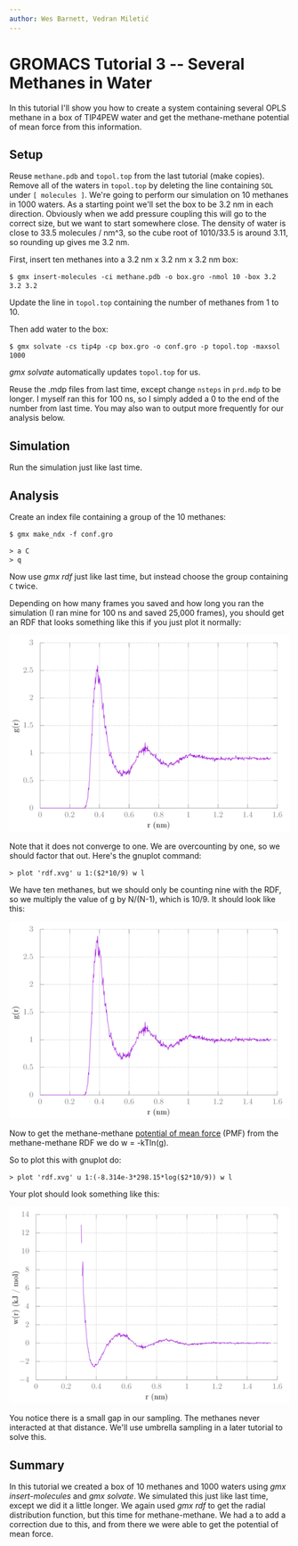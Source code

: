 ```yaml
---
author: Wes Barnett, Vedran Miletić
---
```


# GROMACS Tutorial 3 -- Several Methanes in Water

In this tutorial I'll show you how to create a system containing several OPLS
methane in a box of TIP4PEW water and get the methane-methane potential of mean
force from this information.

## Setup

Reuse `methane.pdb` and `topol.top` from the last tutorial (make copies). Remove
all of the waters in `topol.top` by deleting the line containing `SOL` under `[
molecules ]`. We're going to perform our simulation on 10 methanes in 1000
waters. As a starting point we'll set the box to be 3.2 nm in each direction.
Obviously when we add pressure coupling this will go to the correct size, but we
want to start somewhere close. The density of water is close to 33.5 molecules /
nm^3, so the cube root of 1010/33.5 is around 3.11, so rounding up gives me 3.2
nm.

First, insert ten methanes into a 3.2 nm x 3.2 nm x 3.2 nm box:

``` shell
$ gmx insert-molecules -ci methane.pdb -o box.gro -nmol 10 -box 3.2 3.2 3.2
```

Update the line in `topol.top` containing the number of methanes from 1 to 10.

Then add water to the box:

``` shell
$ gmx solvate -cs tip4p -cp box.gro -o conf.gro -p topol.top -maxsol 1000
```

*gmx solvate* automatically updates `topol.top` for us.

Reuse the .mdp files from last time, except change `nsteps` in `prd.mdp` to be
longer. I myself ran this for 100 ns, so I simply added a 0 to the end of the
number from last time. You may also wan to output more frequently for our
analysis below.

## Simulation

Run the simulation just like last time.

## Analysis

Create an index file containing a group of the 10 methanes:

``` shell
$ gmx make_ndx -f conf.gro
```

```
> a C
> q
```

Now use *gmx rdf* just like last time, but instead choose the group containing
`C` twice.

Depending on how many frames you saved and how long you ran the simulation (I
ran mine for 100 ns and saved 25,000 frames), you should get an RDF that looks
something like this if you just plot it normally:

![RDF](rdf1.png)

Note that it does not converge to one. We are overcounting by one, so we should
factor that out. Here's the gnuplot command:

``` gnuplot
> plot 'rdf.xvg' u 1:($2*10/9) w l
```

We have ten methanes, but we should only be counting nine with the RDF, so we
multiply the value of g by N/(N-1), which is 10/9. It should look like this:

![RDF](rdf2.png)

Now to get the methane-methane [potential of mean
force](https://en.wikipedia.org/wiki/Potential_of_mean_force) (PMF) from the
methane-methane RDF we do w = -kTln(g).

So to plot this with gnuplot do:

``` gnuplot
> plot 'rdf.xvg' u 1:(-8.314e-3*298.15*log($2*10/9)) w l
```

Your plot should look something like this:

![PMF](pmf.png)

You notice there is a small gap in our sampling. The methanes never interacted
at that distance. We'll use umbrella sampling in a later tutorial to solve this.

## Summary

In this tutorial we created a box of 10 methanes and 1000 waters using *gmx
insert-molecules* and *gmx solvate*. We simulated this just like last time,
except we did it a little longer. We again used *gmx rdf* to get the radial
distribution function, but this time for methane-methane. We had a to add a
correction due to this, and from there we were able to get the potential of mean
force.
